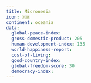 ```yaml
---
title: Micronesia
icon: 🇫🇲
continent: oceania
data:
  global-peace-index:
  gross-domestic-product: 205
  human-development-index: 135
  world-happiness-report:
  cost-of-living:
  good-country-index:
  global-freedom-score: 30
  democracy-index:
---
```


